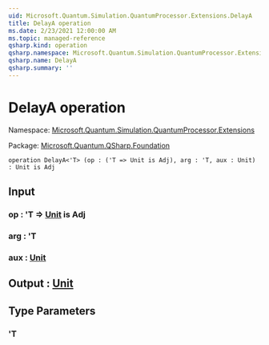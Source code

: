 ```yaml
---
uid: Microsoft.Quantum.Simulation.QuantumProcessor.Extensions.DelayA
title: DelayA operation
ms.date: 2/23/2021 12:00:00 AM
ms.topic: managed-reference
qsharp.kind: operation
qsharp.namespace: Microsoft.Quantum.Simulation.QuantumProcessor.Extensions
qsharp.name: DelayA
qsharp.summary: ''
---
```


# DelayA operation

Namespace: [Microsoft.Quantum.Simulation.QuantumProcessor.Extensions](xref:Microsoft.Quantum.Simulation.QuantumProcessor.Extensions)

Package: [Microsoft.Quantum.QSharp.Foundation](https://nuget.org/packages/Microsoft.Quantum.QSharp.Foundation)




```qsharp
operation DelayA<'T> (op : ('T => Unit is Adj), arg : 'T, aux : Unit) : Unit is Adj
```


## Input

### op : 'T => [Unit](xref:microsoft.quantum.lang-ref.unit)  is Adj




### arg : 'T




### aux : [Unit](xref:microsoft.quantum.lang-ref.unit)





## Output : [Unit](xref:microsoft.quantum.lang-ref.unit)



## Type Parameters

### 'T

